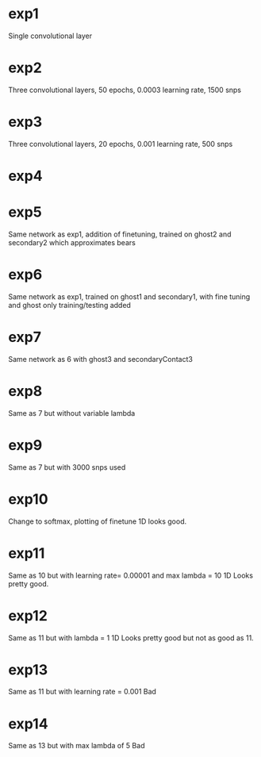 # exp1
Single convolutional layer

# exp2 
Three convolutional layers, 50 epochs, 0.0003 learning rate, 1500 snps

# exp3
Three convolutional layers, 20 epochs, 0.001 learning rate, 500 snps

# exp4

# exp5 
Same network as exp1, addition of finetuning, trained on ghost2 and secondary2 which approximates bears

# exp6
Same network as exp1, trained on ghost1 and secondary1, with fine tuning and ghost only training/testing added

# exp7 
Same network as 6 with ghost3 and secondaryContact3

# exp8 
Same as 7 but without variable lambda

# exp9 
Same as 7 but with 3000 snps used

# exp10
Change to softmax, plotting of finetune 
1D looks good.

# exp11
Same as 10 but with learning rate= 0.00001 and max lambda = 10
1D Looks pretty good.

# exp12
Same as 11 but with lambda = 1
1D Looks pretty good but not as good as 11.

# exp13
Same as 11 but with learning rate = 0.001
Bad

# exp14
Same as 13 but with max lambda of 5
Bad